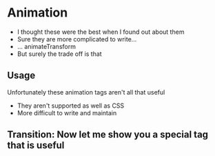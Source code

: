 # Animation

- I thought these were the best when I found out about them
- Sure they are more complicated to write...
- ... animateTransform
- But surely the trade off is that

## Usage

Unfortunately these animation tags aren't all that useful

- They aren't supported as well as CSS
- More difficult to write and maintain

## Transition: Now let me show you a special tag that is useful
